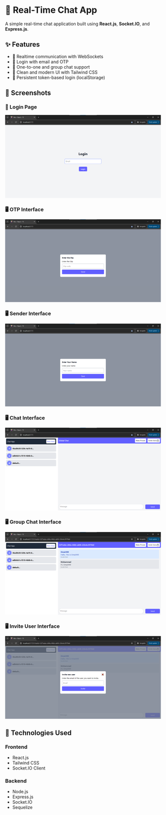 # 💬 Real-Time Chat App

A simple real-time chat application built using **React.js**, **Socket.IO**, and **Express.js**.

## ✨ Features

- 🔐 Realtime communication with WebSockets
- 👤 Login with email and OTP
- 💬 One-to-one and group chat support
- 🧼 Clean and modern UI with Tailwind CSS
- 🔄 Persistent token-based login (localStorage)

## 📸 Screenshots

### 🔑 Login Page

![Login Screenshot](./screenshots/login.png)

### 🖥️ OTP Interface

![OTP Screenshot](./screenshots/otpInput.png)

### 🖥️ Sender Interface

![Sender Screenshot](./screenshots/senderName.png)

### 🖥️ Chat Interface

![Chat Screenshot](./screenshots/home.png)

### 🖥️ Group Chat Interface

![Group Chat Screenshot](./screenshots/chatGroup.png)

### 🖥️ Invite User Interface

![Invite User Screenshot](./screenshots/inviteUser.png)

## 🚀 Technologies Used

### Frontend

- React.js
- Tailwind CSS
- Socket.IO Client

### Backend

- Node.js
- Express.js
- Socket.IO
- Sequelize
